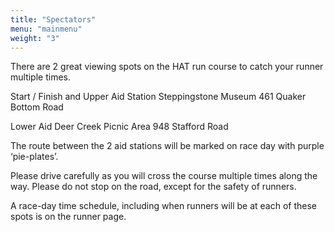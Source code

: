 ```yaml
---
title: "Spectators"
menu: "mainmenu"
weight: "3"
---
```


There are 2 great viewing spots on the HAT run course to catch your runner multiple times.

Start / Finish and Upper Aid Station
Steppingstone Museum
461 Quaker Bottom Road

Lower Aid
Deer Creek Picnic Area
948 Stafford Road

The route between the 2 aid stations will be marked on race day with purple ‘pie-plates’.

Please drive carefully as you will cross the course multiple times along the way.  Please do not stop on the road, except for the safety of runners.

A race-day time schedule, including when runners will be at each of these spots is on the runner page.